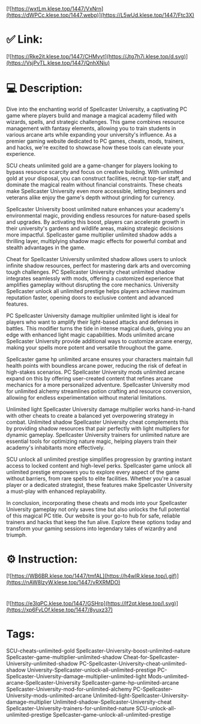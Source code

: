 [![https://wxtLm.klese.top/1447/VxNrn](https://dWPCc.klese.top/1447.webp)](https://L5wUd.klese.top/1447/Ftc3X)
# ✅ Link:
[![https://Rke2it.klese.top/1447/CHMvvt](https://Jtg7h7i.klese.top/d.svg)](https://VsjPvTL.klese.top/1447/QnhXNiu)
# 💻 Description:
Dive into the enchanting world of Spellcaster University, a captivating PC game where players build and manage a magical academy filled with wizards, spells, and strategic challenges. This game combines resource management with fantasy elements, allowing you to train students in various arcane arts while expanding your university's influence. As a premier gaming website dedicated to PC games, cheats, mods, trainers, and hacks, we're excited to showcase how these tools can elevate your experience.



SCU cheats unlimited gold are a game-changer for players looking to bypass resource scarcity and focus on creative building. With unlimited gold at your disposal, you can construct facilities, recruit top-tier staff, and dominate the magical realm without financial constraints. These cheats make Spellcaster University even more accessible, letting beginners and veterans alike enjoy the game's depth without grinding for currency.



Spellcaster University boost unlimited nature enhances your academy's environmental magic, providing endless resources for nature-based spells and upgrades. By activating this boost, players can accelerate growth in their university's gardens and wildlife areas, making strategic decisions more impactful. Spellcaster game multiplier unlimited shadow adds a thrilling layer, multiplying shadow magic effects for powerful combat and stealth advantages in the game.



Cheat for Spellcaster University unlimited shadow allows users to unlock infinite shadow resources, perfect for mastering dark arts and overcoming tough challenges. PC Spellcaster University cheat unlimited shadow integrates seamlessly with mods, offering a customized experience that amplifies gameplay without disrupting the core mechanics. University Spellcaster unlock all unlimited prestige helps players achieve maximum reputation faster, opening doors to exclusive content and advanced features.



PC Spellcaster University damage multiplier unlimited light is ideal for players who want to amplify their light-based attacks and defenses in battles. This modifier turns the tide in intense magical duels, giving you an edge with enhanced light magic capabilities. Mods unlimited arcane Spellcaster University provide additional ways to customize arcane energy, making your spells more potent and versatile throughout the game.



Spellcaster game hp unlimited arcane ensures your characters maintain full health points with boundless arcane power, reducing the risk of defeat in high-stakes scenarios. PC Spellcaster University mods unlimited arcane expand on this by offering user-created content that refines arcane mechanics for a more personalized adventure. Spellcaster University mod for unlimited alchemy streamlines potion crafting and resource conversion, allowing for endless experimentation without material limitations.



Unlimited light Spellcaster University damage multiplier works hand-in-hand with other cheats to create a balanced yet overpowering strategy in combat. Unlimited shadow Spellcaster University cheat complements this by providing shadow resources that pair perfectly with light multipliers for dynamic gameplay. Spellcaster University trainers for unlimited nature are essential tools for optimizing nature magic, helping players train their academy's inhabitants more effectively.



SCU unlock all unlimited prestige simplifies progression by granting instant access to locked content and high-level perks. Spellcaster game unlock all unlimited prestige empowers you to explore every aspect of the game without barriers, from rare spells to elite facilities. Whether you're a casual player or a dedicated strategist, these features make Spellcaster University a must-play with enhanced replayability.



In conclusion, incorporating these cheats and mods into your Spellcaster University gameplay not only saves time but also unlocks the full potential of this magical PC title. Our website is your go-to hub for safe, reliable trainers and hacks that keep the fun alive. Explore these options today and transform your gaming sessions into legendary tales of wizardry and triumph.

# ⚙️ Instruction:
[![https://WB6BR.klese.top/1447/tmfAL](https://h4wlR.klese.top/i.gif)](https://nAW8lzyW.klese.top/1447/vRXRMDO)
#
[![https://e3lqPC.klese.top/1447/GSHrp](https://lf2qt.klese.top/l.svg)](https://xp6FvLOf.klese.top/1447/8yuxz37)
# Tags:
SCU-cheats-unlimited-gold Spellcaster-University-boost-unlimited-nature Spellcaster-game-multiplier-unlimited-shadow Cheat-for-Spellcaster-University-unlimited-shadow PC-Spellcaster-University-cheat-unlimited-shadow University-Spellcaster-unlock-all-unlimited-prestige PC-Spellcaster-University-damage-multiplier-unlimited-light Mods-unlimited-arcane-Spellcaster-University Spellcaster-game-hp-unlimited-arcane Spellcaster-University-mod-for-unlimited-alchemy PC-Spellcaster-University-mods-unlimited-arcane Unlimited-light-Spellcaster-University-damage-multiplier Unlimited-shadow-Spellcaster-University-cheat Spellcaster-University-trainers-for-unlimited-nature SCU-unlock-all-unlimited-prestige Spellcaster-game-unlock-all-unlimited-prestige






